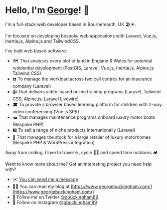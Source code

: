 # Hello, I'm [George](https://www.georgebuckingham.com/)! 👋

I'm a full-stack web developer based in Bournemouth, UK 🏖☀️.

I'm focused on developing bespoke web applications with Laravel, Vue.js, Inertia.js, Alpine.js and TailwindCSS.

I've built web based software:

* 🗺 That analyses every plot of land in England & Wales for potential residential development (PostGIS, Laravel, Vue.js, Inertia.js, Alpine.js Tailwind CSS)
* ☎️ To manage the workload across two call centres for an insurance company (Laravel)
* 📹 That delivers video-based online training programs (Laravel, Tailwind CSS, Alpine.js, Laravel Livewire)
* 🎓 To provide a browser based learning platform for children with 2-way video conferencing (Vue.js SPA)
* 🛥 That manages maintenance programs onboard luxury motor boats (Bespoke PHP)
* 🛍 To sell a range of niche products internationally (Laravel)
* 🚐 That manages the stock for a large retailer of luxury motorhomes (Bespoke PHP & WordPress integration)

Away from coding, I love to travel ✈️, cycle 🚴‍♂️ and spend time outdoors 🏕.

Want to know more about me? Got an interesting project you need help with?

* ✉️ [You can send me a message](https://www.georgebuckingham.com/contact/)
* 👨‍💻 You can read my blog at [https://www.georgebuckingham.com/](https://www.georgebuckingham.com/)
* 💬 Follow me on Twitter [@gbuckingham89](https://www.twitter.com/gbuckingham89)
* 📸 Follow on Instagram [@gbuckingham89](https://www.instagram.com/gbuckingham89)
